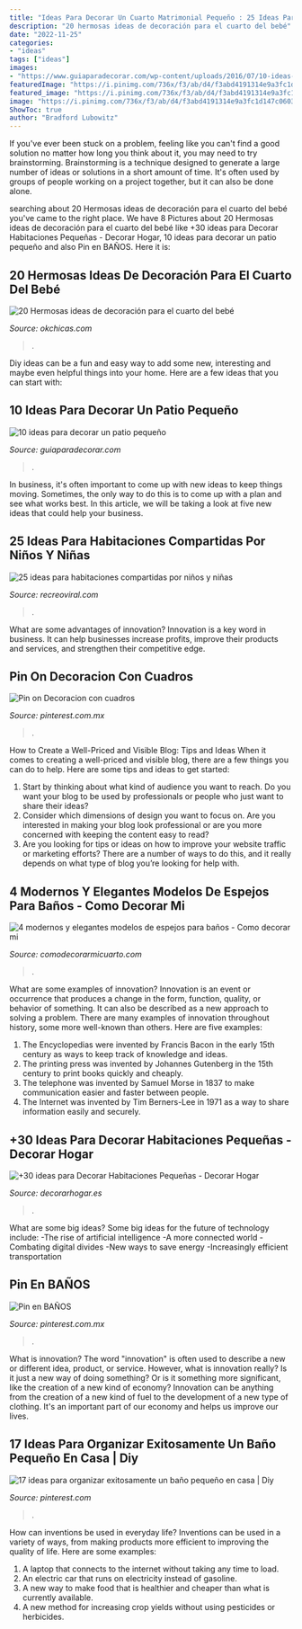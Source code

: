 ```yaml
---
title: "Ideas Para Decorar Un Cuarto Matrimonial Pequeño : 25 Ideas Para Habitaciones Compartidas Por Niños Y Niñas"
description: "20 hermosas ideas de decoración para el cuarto del bebé"
date: "2022-11-25"
categories:
- "ideas"
tags: ["ideas"]
images:
- "https://www.guiaparadecorar.com/wp-content/uploads/2016/07/10-ideas-para-decorar-un-patio-pequeno-02.jpg"
featuredImage: "https://i.pinimg.com/736x/f3/ab/d4/f3abd4191314e9a3fc1d147c0603462d.jpg"
featured_image: "https://i.pinimg.com/736x/f3/ab/d4/f3abd4191314e9a3fc1d147c0603462d.jpg"
image: "https://i.pinimg.com/736x/f3/ab/d4/f3abd4191314e9a3fc1d147c0603462d.jpg"
ShowToc: true
author: "Bradford Lubowitz"
---
```



If you've ever been stuck on a problem, feeling like you can't find a good solution no matter how long you think about it, you may need to try brainstorming. Brainstorming is a technique designed to generate a large number of ideas or solutions in a short amount of time. It's often used by groups of people working on a project together, but it can also be done alone.

	

		
searching about 20 Hermosas ideas de decoración para el cuarto del bebé you've came to the right place. We have 8 Pictures about 20 Hermosas ideas de decoración para el cuarto del bebé like +30 ideas para Decorar Habitaciones Pequeñas - Decorar Hogar, 10 ideas para decorar un patio pequeño and also Pin en BAÑOS. Here it is:
		
    
## 20 Hermosas Ideas De Decoración Para El Cuarto Del Bebé

<img loading=lazy src="https://www.okchicas.com/wp-content/uploads/2020/10/Ideas-de-decoracion-para-el-cuarto-del-bebe-1-700x700.jpeg" onerror="this.onerror=null;this.src='https://tse2.mm.bing.net/th?id=OIP.T6YniN2dBaB3oq2Hx2OCUwHaHa&amp;pid=15.1';" alt="20 Hermosas ideas de decoración para el cuarto del bebé">

_Source: okchicas.com_

>. 

	

Diy ideas can be a fun and easy way to add some new, interesting and maybe even helpful things into your home. Here are a few ideas that you can start with: 

    
## 10 Ideas Para Decorar Un Patio Pequeño

<img loading=lazy src="https://www.guiaparadecorar.com/wp-content/uploads/2016/07/10-ideas-para-decorar-un-patio-pequeno-02.jpg" onerror="this.onerror=null;this.src='https://tse4.mm.bing.net/th?id=OIP.QptyvaGJ8KJpaI3FQvnycQHaFj&amp;pid=15.1';" alt="10 ideas para decorar un patio pequeño">

_Source: guiaparadecorar.com_

>. 

	

In business, it's often important to come up with new ideas to keep things moving. Sometimes, the only way to do this is to come up with a plan and see what works best. In this article, we will be taking a look at five new ideas that could help your business.

    
## 25 Ideas Para Habitaciones Compartidas Por Niños Y Niñas

<img loading=lazy src="https://www.recreoviral.com/wp-content/uploads/2015/10/Creativas-habitaciones-compartidas-por-niños-y-niñas-16.jpg" onerror="this.onerror=null;this.src='https://tse1.mm.bing.net/th?id=OIP.VN3k3Dfa38KuPqCZPOpZsgHaGW&amp;pid=15.1';" alt="25 ideas para habitaciones compartidas por niños y niñas">

_Source: recreoviral.com_

>. 

	

What are some advantages of innovation?
Innovation is a key word in business. It can help businesses increase profits, improve their products and services, and strengthen their competitive edge.

    
## Pin On Decoracion Con Cuadros

<img loading=lazy src="https://i.pinimg.com/736x/8e/df/de/8edfde2aa08ce837acb91017ad3ae7ec.jpg" onerror="this.onerror=null;this.src='https://tse3.mm.bing.net/th?id=OIP.qrozlmK_idtMr2oBe1-JigHaNK&amp;pid=15.1';" alt="Pin on Decoracion con cuadros">

_Source: pinterest.com.mx_

>. 

	

How to Create a Well-Priced and Visible Blog: Tips and Ideas
When it comes to creating a well-priced and visible blog, there are a few things you can do to help. Here are some tips and ideas to get started: 
1. Start by thinking about what kind of audience you want to reach. Do you want your blog to be used by professionals or people who just want to share their ideas? 
2. Consider which dimensions of design you want to focus on. Are you interested in making your blog look professional or are you more concerned with keeping the content easy to read? 
3. Are you looking for tips or ideas on how to improve your website traffic or marketing efforts? There are a number of ways to do this, and it really depends on what type of blog you’re looking for help with. 

    
## 4 Modernos Y Elegantes Modelos De Espejos Para Baños - Como Decorar Mi

<img loading=lazy src="https://comodecorarmicuarto.com/wp-content/uploads/2019/09/modelos-de-espejos-para-baños-modernos.jpg" onerror="this.onerror=null;this.src='https://tse4.mm.bing.net/th?id=OIP.2zjjnODIdXQ8Xm55HY7JjAAAAA&amp;pid=15.1';" alt="4 modernos y elegantes modelos de espejos para baños - Como decorar mi">

_Source: comodecorarmicuarto.com_

>. 

	

What are some examples of innovation?
Innovation is an event or occurrence that produces a change in the form, function, quality, or behavior of something. It can also be described as a new approach to solving a problem. There are many examples of innovation throughout history, some more well-known than others. Here are five examples:
1. The Encyclopedias were invented by Francis Bacon in the early 15th century as ways to keep track of knowledge and ideas.
2. The printing press was invented by Johannes Gutenberg in the 15th century to print books quickly and cheaply.
3. The telephone was invented by Samuel Morse in 1837 to make communication easier and faster between people. 
4. The Internet was invented by Tim Berners-Lee in 1971 as a way to share information easily and securely. 

    
## +30 Ideas Para Decorar Habitaciones Pequeñas - Decorar Hogar

<img loading=lazy src="https://www.decorarhogar.es/wp-content/uploads/2014/01/decorar-habitaciones-pequenas-estilo.jpg" onerror="this.onerror=null;this.src='https://tse1.mm.bing.net/th?id=OIP.jzvDbN-9_mfadg40DrAgUwHaE5&amp;pid=15.1';" alt="+30 ideas para Decorar Habitaciones Pequeñas - Decorar Hogar">

_Source: decorarhogar.es_

>. 

	

What are some big ideas?
Some big ideas for the future of technology include: 
-The rise of artificial intelligence 
-A more connected world 
-Combating digital divides 
-New ways to save energy 
-Increasingly efficient transportation

    
## Pin En BAÑOS

<img loading=lazy src="https://i.pinimg.com/736x/f3/ab/d4/f3abd4191314e9a3fc1d147c0603462d.jpg" onerror="this.onerror=null;this.src='https://tse3.mm.bing.net/th?id=OIP.sfjtvGE3gX-MiJ9etVk8VAHaLH&amp;pid=15.1';" alt="Pin en BAÑOS">

_Source: pinterest.com.mx_

>. 

	

What is innovation?
The word "innovation" is often used to describe a new or different idea, product, or service. However, what is innovation really? Is it just a new way of doing something? Or is it something more significant, like the creation of a new kind of economy?
Innovation can be anything from the creation of a new kind of fuel to the development of a new type of clothing. It's an important part of our economy and helps us improve our lives.

    
## 17 Ideas Para Organizar Exitosamente Un Baño Pequeño En Casa | Diy

<img loading=lazy src="https://i.pinimg.com/736x/1c/e2/de/1ce2ded6f91197f8ea5876fffee7b29d.jpg" onerror="this.onerror=null;this.src='https://tse1.mm.bing.net/th?id=OIP.akVBkNMFTmrZpfUj4P5MawHaJ4&amp;pid=15.1';" alt="17 ideas para organizar exitosamente un baño pequeño en casa | Diy">

_Source: pinterest.com_

>. 

	

How can inventions be used in everyday life?
Inventions can be used in a variety of ways, from making products more efficient to improving the quality of life. Here are some examples: 
1. A laptop that connects to the internet without taking any time to load. 
2. An electric car that runs on electricity instead of gasoline. 
3. A new way to make food that is healthier and cheaper than what is currently available. 
4. A new method for increasing crop yields without using pesticides or herbicides.


